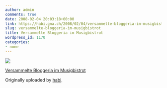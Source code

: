 ```yaml
---
author: admin
comments: true
date: 2008-02-04 20:03:18+00:00
link: https://habi.gna.ch/2008/02/04/versammelte-bloggeria-im-musigbistrot/
slug: versammelte-bloggeria-im-musigbistrot
title: Versammelte Bloggeria im Musigbistrot
wordpress_id: 1170
categories:
- none
---
```



 [![](http://farm3.static.flickr.com/2046/2241972087_3878108e51_m.jpg)](http://www.flickr.com/photos/habi/2241972087/)
   

 
  [Versammelte Bloggeria im Musigbistrot](http://www.flickr.com/photos/habi/2241972087/)
    

  Originally uploaded by [habi](http://www.flickr.com/people/habi/).
 




  

